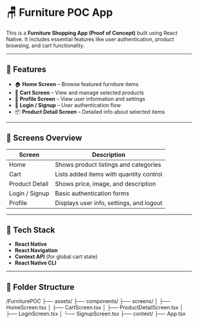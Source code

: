# 🪑 Furniture POC App

This is a **Furniture Shopping App (Proof of Concept)** built using React Native. It includes essential features like user authentication, product browsing, and cart functionality.

---

## 🚀 Features

- 🏠 **Home Screen** – Browse featured furniture items
- 🛒 **Cart Screen** – View and manage selected products
- 👤 **Profile Screen** – View user information and settings
- 🔐 **Login / Signup** – User authentication flow
- 📦 **Product Detail Screen** – Detailed info about selected items

---

## 📱 Screens Overview

| Screen         | Description                               |
|----------------|-------------------------------------------|
| Home           | Shows product listings and categories     |
| Cart           | Lists added items with quantity control   |
| Product Detail | Shows price, image, and description       |
| Login / Signup | Basic authentication forms                |
| Profile        | Displays user info, settings, and logout  |

---

## 🧰 Tech Stack

- **React Native**
- **React Navigation**
- **Context API** (for global cart state)
- **React Native CLI**

---

## 📂 Folder Structure

/FurniturePOC
├── assets/
├── components/
├── screens/
│ ├── HomeScreen.tsx
│ ├── CartScreen.tsx
│ ├── ProductDetailScreen.tsx
│ ├── LoginScreen.tsx
│ └── SignupScreen.tsx
├── context/
├── App.tsx

